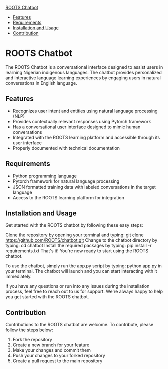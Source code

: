  [ROOTS Chatbot](#roots-chatbot)
  * [Features](#features)
  * [Requirements](#requirements)
  * [Installation and Usage](#installation-and-usage)
  * [Contribution](#contribution)


# ROOTS Chatbot
The ROOTS Chatbot is a conversational interface designed to assist users in learning Nigerian indigenous languages. The chatbot provides personalized and interactive language learning experiences by engaging users in natural conversations in English language.

## Features
- Recognizes user intent and entities using natural language processing (NLP)
- Provides contextually relevant responses using Pytorch framework
- Has a conversational user interface designed to mimic human conversations
- Integrated with the ROOTS learning platform and accessible through its user interface
- Properly documented with technical documentation

## Requirements
- Python programming language
- Pytorch framework for natural language processing
- JSON formatted training data with labeled conversations in the target language
- Access to the ROOTS learning platform for integration

## Installation and Usage
Get started with the ROOTS chatbot by following these easy steps:

Clone the repository by opening your terminal and typing:
git clone https://github.com/ROOTS/chatbot.git
Change to the chatbot directory by typing: cd chatbot
Install the required packages by typing: pip install -r requirements.txt
That's it! You're now ready to start using the ROOTS chatbot.

To use the chatbot, simply run the app.py script by typing: python app.py in your terminal. The chatbot will launch and you can start interacting with it immediately.

If you have any questions or run into any issues during the installation process, feel free to reach out to us for support. We're always happy to help you get started with the ROOTS chatbot.

## Contribution
Contributions to the ROOTS chatbot are welcome. To contribute, please follow the steps below:
1. Fork the repository
2. Create a new branch for your feature
3. Make your changes and commit them
4. Push your changes to your forked repository
5. Create a pull request to the main repository

